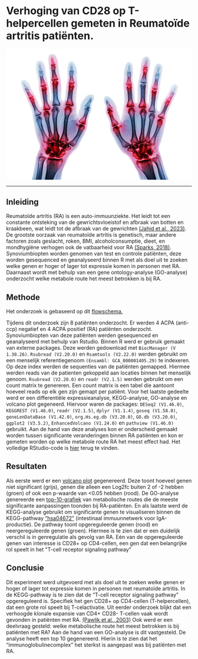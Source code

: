# Verhoging van CD28 op T-helpercellen gemeten in Reumatoïde artritis patiënten. 
<p align="center">
  <img src="Assets/reuma-in-handen.jpg" alt="Reuma" width="2000" />
</p>

___

## Inleiding
Reumatoïde artritis (RA) is een auto-immuunziekte. Het leidt tot een constante ontsteking van de gewrichtsvloeistof en afbraak van botten en kraakbeen, wat leidt tot de afbraak van de gewrichten [(Jahid et al., 2023)](Bronnen/(Jahid_et_al_2023).pdf).  De grootste oorzaak van reumatoïde artritis is genetisch, maar andere factoren zoals geslacht, roken, BMI, alcoholconsumptie, dieet, en mondhygiëne verhogen ook de vatbaarheid voor RA [(Sparks, 2018)](Bronnen/(Sparks_2018).pdf).
Synoviumbiopten worden genomen van test en controle patiënten, deze worden gesequenced en geanalyseerd binnen R met als doel uit te zoeken welke genen er hoger of lager tot expressie komen in personen met RA. Daarnaast wordt met behulp van een gene ontology-analyse (GO-analyse) onderzocht welke metabole route het meest betrokken is bij RA.


## Methode
Het onderzoek is gebaseerd op dit [flowschema.](Assets/Flowschema%20beter.png)

Tijdens dit onderzoek zijn 8 patiënten onderzocht. Er werden 4 ACPA (anti-ccp) negatief en 4 ACPA positief (RA) patiënten onderzocht. Synoviumbiopten van deze patiënten werden gesequenced en geanalyseerd met behulp van Rstudio. Binnen R werd er gebruik gemaakt van externe packages. Deze werden gedownload met `BiocManager (V 1.30.26)`.
`Rsubread (V2.20.0)` en `Rsamtools (V2.22.0)` werden gebruikt om een menselijk referentiegenoom `(Ensambl: GCA_000001405.29)` te indexeren. Op deze index werden de sequenties van de patiënten gemapped. Hiermee werden reads van de patienten gekoppeld aan locaties binnen het menselijk genoom.
`Rsubread (V2.20.0)` en `readr (V2.1.5)` werden gebruikt om een count matrix te genereren. Een count matrix is een tabel die aantoont hoeveel reads op elk gen zijn gemapt per patiënt.
Voor het laatste gedeelte werd er een differentiële expressieanalyse, KEGG-analyse, GO-analyse en volcano plot gegeneerd. Hiervoor waren de packages: `DESeq2 (V1.46.0)`, `KEGGREST (V1.46.0)`, `readr (V2.1.5)`, `dplyr (V1.1.4)`, `goseq (V1.58.0)`, `geneLenDataBase (V1.42.0)`, `org.Hs.eg.db (V3.20.0)`, `GO.db (V3.20.0)`, `ggplot2 (V3.5.2)`, `EnhancedVolcano (V1.24.0)` en `pathview (V1.46.0)` gebruikt. Aan de hand van deze analyses kon er onderscheid gemaakt worden tussen significante veranderingen binnen RA patiënten en kon er gemeten worden op welke metabole route RA het meest effect had.
Het volledige RStudio-code is [hier](Script/casus_Reuma_R_code.R) terug te vinden.


## Resultaten
Als eerste werd er een [volcano plot](Resultaten/volcano_plot.png) gegenereerd. Deze toont hoeveel genen niet significant (grijs), genen die alleen een Log2fc buiten 2 of -2 hebben (groen) of ook een p-waarde van <0.05 hebben (rood). De GO-analyse genereerde een [top-10-grafiek](Resultaten/top_10_GO.png) van metabolische routes die de meeste significante aanpassingen toonden bij RA-patiënten. En als laatste werd de KEGG-analyse gebruikt om significante genen te visualiseren binnen de KEGG-pathway [“hsa04672”](Resultaten/hsa04672.png) (intestinaal immuunnetwerk voor IgA-productie). De pathway toont opgereguleerde genen (rood) en neergereguleerde genen (groen). Hiermee is te zien dat er een duidelijk verschil is in genregulatie als gevolg van RA. Eén van de opgereguleerde genen van interesse is CD28+ op CD4-cellen, een gen dat een belangrijke rol speelt in het "T-cell receptor signaling pathway"

## Conclusie
Dit experiment werd uitgevoerd met als doel uit te zoeken welke genen er hoger of lager tot expressie komen in personen met reumatoïde artritis. In de KEGG-pathway is te zien dat de “T-cell receptor signaling pathway” opgereguleerd is. Specifiek het gen CD28+ op CD4-cellen (T-helpercellen), dat een grote rol speelt bij T-celactivatie. Uit eerder onderzoek blijkt dat een verhoogde klonale expansie van CD4+ CD28- T-cellen vaak wordt gevonden in patiënten met RA. [(Pawlik et al., 2003)](Bronnen/(Pawlik_et_al_2003).pdf)
Ook werd er een deelvraag gesteld: welke metabolische route het meest betrokken is bij patiënten met RA? Aan de hand van een GO-analyse is dit vastgesteld. De analyse heeft een top 10 gegenereerd. Hierin is te zien dat het “immunoglobulinecomplex” het sterkst is aangepast was bij patiënten met RA.
